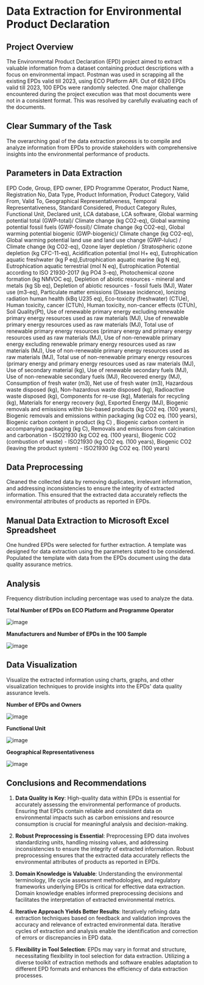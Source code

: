 # Data Extraction for Environmental Product Declaration

## Project Overview
The Environmental Product Declaration (EPD) project aimed to extract valuable information from a dataset containing product descriptions with a focus on environmental impact. Postman was used in scrapping all the existing EPDs valid till 2023, using ECO Platform API. Out of 6820 EPDs valid till 2023, 100 EPDs were randomly selected.
One major challenge encountered during the project execution was that most documents were not in a consistent format. This was resolved by carefully evaluating each of the documents. 

## Clear Summary of the Task
The overarching goal of the data extraction process is to compile and analyze information from EPDs to provide stakeholders with comprehensive insights into the environmental performance of products.

## Parameters in Data Extraction
EPD Code, Group, EPD owner, EPD Programme Operator, Product Name, Registration No, Data Type,	Product Information, Product Category, Valid From, Valid To,	Geographical Representativeness, Temporal Representativeness, Standard Considered, Product Category Rules, Functional Unit, Declared unit, LCA database, LCA software, Global warming potential total (GWP-total)/ Climate change (kg CO2-eq), Global warming potential fossil fuels (GWP-fossil)/ Climate change (kg CO2-eq),	Global warming potential biogenic (GWP-biogenic)/ Climate change (kg CO2-eq), Global warming potential land use and land use change (GWP-luluc) / Climate change (kg CO2-eq), Ozone layer depletion / Stratospheric ozone depletion (kg CFC-11-eq), Acidification potential (mol H+ eq), Eutrophication aquatic freshwater (kg P eq),Eutrophication aquatic marine (kg N eq), Eutrophication aquatic terrestrial (mol N eq), Eutrophication Potential according to ISO 21930-2017 (kg PO4 3-eq), Photochemical ozone formation (kg NMVOC eq), Depletion of abiotic resources - mineral and metals (kg Sb eq), Depletion of abiotic resources - fossil fuels (MJ), Water use (m3-eq), Particulate matter emissions (Disease incidence), Ionizing radiation human health (kBq U235 eq), Eco-toxicity (freshwater) (CTUe),	Human toxicity, cancer (CTUh),	Human toxicity, non-cancer effects (CTUh), Soil Quality(Pt), Use of renewable primary energy excluding renewable primary energy resources used as raw materials (MJ), Use of renewable primary energy resources used as raw materials (MJ), Total use of renewable primary energy resources (primary energy and primary energy resources used as raw materials (MJ), Use of non-renewable primary energy excluding renewable primary energy resources used as raw materials (MJ),	Use of non-renewable primary energy resources used as raw materials (MJ), Total use of non-renewable primary energy resources (primary energy and primary energy resources used as raw materials (MJ),	Use of secondary material (kg), Use of renewable secondary fuels (MJ),	Use of non-renewable secondary fuels (MJ), Recovered energy (MJ), Consumption of fresh water  (m3), Net use of fresh water  (m3), Hazardous waste disposed (kg), Non-hazardous waste disposed (kg), Radioactive waste disposed (kg), Components for re-use (kg), Materials for recycling (kg), Materials for energy recovery (kg),  Exported Energy (MJ), Biogenic removals and emissions within bio-based products (kg CO2 eq. (100 years), Biogenic removals and emissions within packaging (kg CO2 eq. (100 years), Biogenic carbon content in product (kg C)	, Biogenic carbon content in accompanying packaging (kg C), Removals and emissions from calcination and carbonation - ISO21930 (kg CO2 eq. (100 years), Biogenic CO2 (combustion of waste) - ISO21930 (kg CO2 eq. (100 years), Biogenic CO2 (leaving the product system) - ISO21930 (kg CO2 eq. (100 years)

## Data Preprocessing
Cleaned the collected data by removing duplicates, irrelevant information, and addressing inconsistencies to ensure the integrity of extracted information. This ensured that the extracted data accurately reflects the environmental attributes of products as reported in EPDs.

## Manual Data Extraction to Microsoft Excel Spreadsheet
One hundred EPDs were selected for further extraction. A template was designed for data extraction using the parameters stated to be considered. Populated the template with data from the EPDs document using the data quality assurance metrics.

## Analysis
Frequency distribution including percentage was used to analyze the data.

**Total Number of EPDs on ECO Platform and Programme Operator**

![image](https://github.com/AngelGabby/Data-Extraction-for-Environmental-Product-Declaration/assets/34291140/1d951c5c-7e2d-4c6a-adc4-70522125e967)

**Manufacturers and Number of EPDs in the 100 Sample**

![image](https://github.com/AngelGabby/Data-Extraction-for-Environmental-Product-Declaration/assets/34291140/85aa0664-38d9-4866-a28a-ee6c16fbc54e)

## Data Visualization
Visualize the extracted information using charts, graphs, and other visualization techniques to provide insights into the EPDs' data quality assurance levels.

**Number of EPDs and Owners**

![image](https://github.com/AngelGabby/Data-Extraction-for-Environmental-Product-Declaration/assets/34291140/7c7d244b-35d2-44d9-961b-d9d0fdfaf4d9)


**Functional Unit**

![image](https://github.com/AngelGabby/Data-Extraction-for-Environmental-Product-Declaration/assets/34291140/8420cb2e-d510-4d42-9cce-8dbfbce449ef)


**Geographical Representativeness**

![image](https://github.com/AngelGabby/Data-Extraction-for-Environmental-Product-Declaration/assets/34291140/01f79180-029f-4870-b2ab-6b09730b5a7b)



## Conclusions and Recommendations

1. **Data Quality is Key**: High-quality data within EPDs is essential for accurately assessing the environmental performance of products. Ensuring that EPDs contain reliable and consistent data on environmental impacts such as carbon emissions and resource consumption is crucial for meaningful analysis and decision-making.

2. **Robust Preprocessing is Essential**: Preprocessing EPD data involves standardizing units, handling missing values, and addressing inconsistencies to ensure the integrity of extracted information. Robust preprocessing ensures that the extracted data accurately reflects the environmental attributes of products as reported in EPDs.

3. **Domain Knowledge is Valuable**: Understanding the environmental terminology, life cycle assessment methodologies, and regulatory frameworks underlying EPDs is critical for effective data extraction. Domain knowledge enables informed preprocessing decisions and facilitates the interpretation of extracted environmental metrics.

4. **Iterative Approach Yields Better Results**: Iteratively refining data extraction techniques based on feedback and validation improves the accuracy and relevance of extracted environmental data. Iterative cycles of extraction and analysis enable the identification and correction of errors or discrepancies in EPD data.

5. **Flexibility in Tool Selection**: EPDs may vary in format and structure, necessitating flexibility in tool selection for data extraction. Utilizing a diverse toolkit of extraction methods and software enables adaptation to different EPD formats and enhances the efficiency of data extraction processes.



